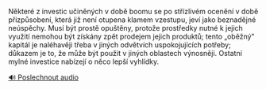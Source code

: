 
Některé z investic učiněných v době boomu se po střízlivém ocenění v době přizpůsobení, která již není otupena klamem vzestupu, jeví jako beznadějné neúspěchy. Musí být prostě opuštěny, protože prostředky nutné k jejich využití nemohou být získány zpět prodejem jejich produktů; tento „oběžný" kapitál je naléhavěji třeba v jiných odvětvích uspokojujících potřeby; důkazem je to, že může být použit v jiných oblastech výnosněji. Ostatní mylné investice nabízejí o něco lepší vyhlídky.

[🔊 Poslechnout audio](/data/7-paragraphs/audio/chapter_102/para_007-Nkter-z-investic-uinnch-v-dob-boomu-se-po-st.mp3)
